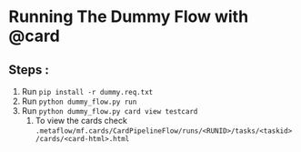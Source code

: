 # Running The Dummy Flow with @card

## Steps : 

1. Run `pip install -r dummy.req.txt`
2. Run `python dummy_flow.py run`
3. Run `python dummy_flow.py card view testcard`
    1. To view the cards check `.metaflow/mf.cards/CardPipelineFlow/runs/<RUNID>/tasks/<taskid>/cards/<card-html>.html`